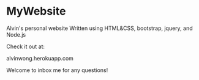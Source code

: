 # MyWebsite
Alvin's personal website
Written using HTML&CSS, bootstrap, jquery, and Node.js

Check it out at:

alvinwong.herokuapp.com

Welcome to inbox me for any questions!
